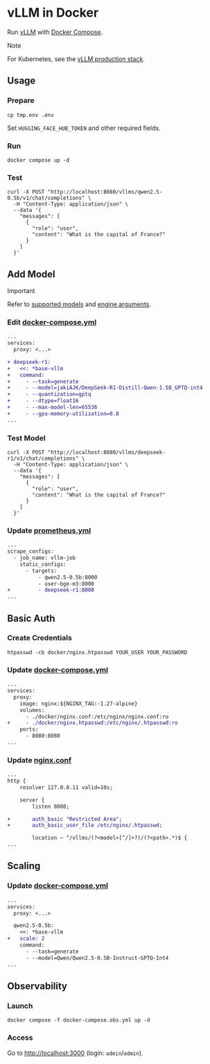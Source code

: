 # vLLM in Docker

Run [vLLM](https://docs.vllm.ai) with [Docker Compose](https://docs.docker.com/compose/).

> [!NOTE]
> For Kubernetes, see the [vLLM production stack](https://github.com/vllm-project/production-stack).

## Usage

### Prepare

```shell
cp tmp.env .env
```

Set `HUGGING_FACE_HUB_TOKEN` and other required fields.

### Run

```shell
docker compose up -d
```

### Test

```shell
curl -X POST "http://localhost:8080/vllms/qwen2.5-0.5b/v1/chat/completions" \
  -H "Content-Type: application/json" \
  --data '{
    "messages": [
      {
        "role": "user",
        "content": "What is the capital of France?"
      }
    ]
  }'
```

## Add Model

> [!IMPORTANT]
> Refer to [supported models](https://docs.vllm.ai/en/latest/models/supported_models.html)
> and [engine arguments](https://docs.vllm.ai/en/latest/serving/engine_args.html).

### Edit [docker-compose.yml](docker-compose.yml)

```diff
...
services:
  proxy: <...>

+ deepseek-r1:
+   <<: *base-vllm
+   command:
+     - --task=generate
+     - --model=jakiAJK/DeepSeek-R1-Distill-Qwen-1.5B_GPTQ-int4
+     - --quantization=gptq
+     - --dtype=float16
+     - --max-model-len=65536
+     - --gpu-memory-utilization=0.8
...
```

### Test Model

```shell
curl -X POST "http://localhost:8080/vllms/deepseek-r1/v1/chat/completions" \
  -H "Content-Type: application/json" \
  --data '{
    "messages": [
      {
        "role": "user",
        "content": "What is the capital of France?"
      }
    ]
  }'
```

### Update [prometheus.yml](docker/prometheus.yml)

```diff
...
scrape_configs:
  - job_name: vllm-job
    static_configs:
      - targets:
          - qwen2.5-0.5b:8000
          - user-bge-m3:8000
+         - deepseek-r1:8000
...
```

## Basic Auth

### Create Credentials

```shell
htpasswd -cb docker/nginx.htpasswd YOUR_USER YOUR_PASSWORD
```

### Update [docker-compose.yml](docker-compose.yml)

```diff
...
services:
  proxy:
    image: nginx:${NGINX_TAG:-1.27-alpine}
    volumes:
      - ./docker/nginx.conf:/etc/nginx/nginx.conf:ro
+     - ./docker/nginx.htpasswd:/etc/nginx/.htpasswd:ro
    ports:
      - 8080:8080
...
```

### Update [nginx.conf](docker/nginx.conf)

```diff
...
http {
    resolver 127.0.0.11 valid=10s;

    server {
        listen 8080;

+       auth_basic "Restricted Area";
+       auth_basic_user_file /etc/nginx/.htpasswd;

        location ~ ^/vllms/(?<model>[^/]+?)/(?<path>.*)$ {
...
```

## Scaling

### Update [docker-compose.yml](docker-compose.yml)

```diff
...
services:
  proxy: <...>

  qwen2.5-0.5b:
    <<: *base-vllm
+   scale: 2
    command:
      - --task=generate
      - --model=Qwen/Qwen2.5-0.5B-Instruct-GPTQ-Int4
...
```

## Observability

### Launch

```shell
docker compose -f docker-compose.obs.yml up -d
```

### Access

Go to [http://localhost:3000](http://localhost:3000) (login: `admin`/`admin`).
